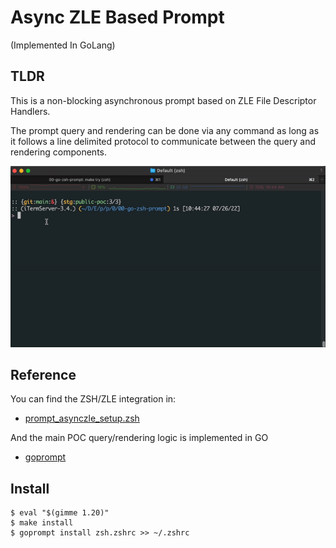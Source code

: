 # Async ZLE Based Prompt

(Implemented In GoLang)

## TLDR

This is a non-blocking asynchronous prompt based on ZLE File Descriptor Handlers.

The prompt query and rendering can be done via any command as long as it follows a line delimited protocol to communicate between the query and rendering components.


![Demo Of GoPrompt With ZLE](./assets/Kapture%202022-07-26%20at%2010.45.33.gif "Capture")

## Reference

You can find the ZSH/ZLE integration in:

* [prompt_asynczle_setup.zsh](./plugin/zsh/prompt_asynczle_setup.zsh)

And the main POC query/rendering logic is implemented in GO

* [goprompt](./cmd/goprompt)

## Install

```
$ eval "$(gimme 1.20)"
$ make install
$ goprompt install zsh.zshrc >> ~/.zshrc
```
